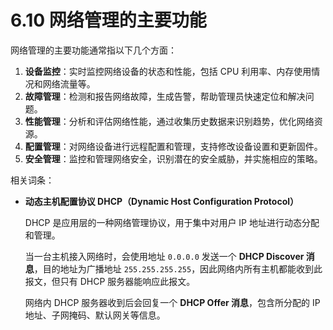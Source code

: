 # 6.10 网络管理的主要功能

网络管理的主要功能通常指以下几个方面：

1. **设备监控**：实时监控网络设备的状态和性能，包括 CPU 利用率、内存使用情况和网络流量等。
2. **故障管理**：检测和报告网络故障，生成告警，帮助管理员快速定位和解决问题。
3. **性能管理**：分析和评估网络性能，通过收集历史数据来识别趋势，优化网络资源。
4. **配置管理**：对网络设备进行远程配置和管理，支持修改设备设置和更新固件。
5. **安全管理**：监控和管理网络安全，识别潜在的安全威胁，并实施相应的策略。

相关词条：

+ **动态主机配置协议 DHCP（Dynamic Host Configuration Protocol）**

  DHCP 是应用层的一种网络管理协议，用于集中对用户 IP 地址进行动态分配和管理。

  当一台主机接入网络时，会使用地址 `0.0.0.0` 发送一个 **DHCP Discover 消息**，目的地址为广播地址 `255.255.255.255`，因此网络内所有主机都能收到此报文，但只有 DHCP 服务器能响应此报文。

  网络内 DHCP 服务器收到后会回复一个 **DHCP Offer 消息**，包含所分配的 IP 地址、子网掩码、默认网关等信息。